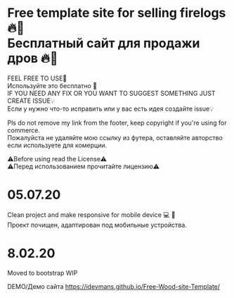 # Free template site for selling firelogs🔥🌲 <br> Бесплатный сайт для продажи дров 🔥🌲
FEEL FREE TO USE🤗 <br> Используйте это бесплатно 🤗<br>
IF YOU NEED ANY FIX OR YOU WANT TO SUGGEST SOMETHING JUST CREATE ISSUE💡 <br> Если у нужно что-то исправить или у вас есть идея создайте issue💡

Pls do not remove my link from the footer, keep copyright if you're using for commerce.<br>
Пожалуйста не удаляйте мою ссылку из футера, оставляйте авторство если используете для комерции.

⚠️Before using read the License⚠️<br>
⚠️Перед использованием прочитайте лицензию⚠️

# 05.07.20  
Clean project and make responsive for mobile device 💻 📱 <br> 
Проект почищен, адаптирован под мобильные устройства.
# 8.02.20 
 Moved to bootstrap WIP
 
DEMO/Демо сайта https://idevmans.github.io/Free-Wood-site-Template/
